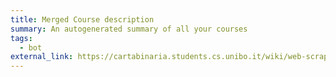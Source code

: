 ```yaml
---
title: Merged Course description
summary: An autogenerated summary of all your courses
tags:
  - bot
external_link: https://cartabinaria.students.cs.unibo.it/wiki/web-scraper/course-description-merged/
---
```

